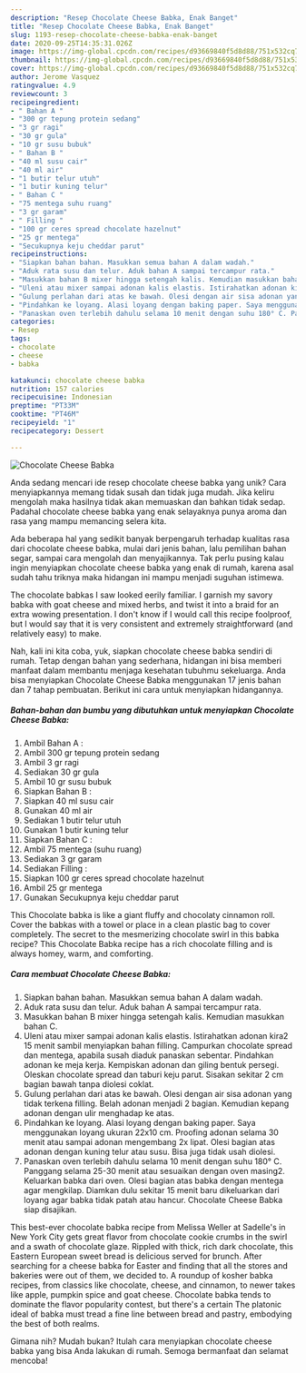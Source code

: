 ```yaml
---
description: "Resep Chocolate Cheese Babka, Enak Banget"
title: "Resep Chocolate Cheese Babka, Enak Banget"
slug: 1193-resep-chocolate-cheese-babka-enak-banget
date: 2020-09-25T14:35:31.026Z
image: https://img-global.cpcdn.com/recipes/d93669840f5d8d88/751x532cq70/chocolate-cheese-babka-foto-resep-utama.jpg
thumbnail: https://img-global.cpcdn.com/recipes/d93669840f5d8d88/751x532cq70/chocolate-cheese-babka-foto-resep-utama.jpg
cover: https://img-global.cpcdn.com/recipes/d93669840f5d8d88/751x532cq70/chocolate-cheese-babka-foto-resep-utama.jpg
author: Jerome Vasquez
ratingvalue: 4.9
reviewcount: 3
recipeingredient:
- " Bahan A "
- "300 gr tepung protein sedang"
- "3 gr ragi"
- "30 gr gula"
- "10 gr susu bubuk"
- " Bahan B "
- "40 ml susu cair"
- "40 ml air"
- "1 butir telur utuh"
- "1 butir kuning telur"
- " Bahan C "
- "75 mentega suhu ruang"
- "3 gr garam"
- " Filling "
- "100 gr ceres spread chocolate hazelnut"
- "25 gr mentega"
- "Secukupnya keju cheddar parut"
recipeinstructions:
- "Siapkan bahan bahan. Masukkan semua bahan A dalam wadah."
- "Aduk rata susu dan telur. Aduk bahan A sampai tercampur rata."
- "Masukkan bahan B mixer hingga setengah kalis. Kemudian masukkan bahan C."
- "Uleni atau mixer sampai adonan kalis elastis. Istirahatkan adonan kira2 15 menit sambil menyiapkan bahan filling. Campurkan chocolate spread dan mentega, apabila susah diaduk panaskan sebentar. Pindahkan adonan ke meja kerja. Kempiskan adonan dan giling bentuk persegi. Oleskan chocolate spread dan taburi keju parut. Sisakan sekitar 2 cm bagian bawah tanpa diolesi coklat."
- "Gulung perlahan dari atas ke bawah. Olesi dengan air sisa adonan yang tidak terkena filling. Belah adonan menjadi 2 bagian. Kemudian kepang adonan dengan ulir menghadap ke atas."
- "Pindahkan ke loyang. Alasi loyang dengan baking paper. Saya menggunakan loyang ukuran 22x10 cm. Proofing adonan selama 30 menit atau sampai adonan mengembang 2x lipat. Olesi bagian atas adonan dengan kuning telur atau susu. Bisa juga tidak usah diolesi."
- "Panaskan oven terlebih dahulu selama 10 menit dengan suhu 180° C. Panggang selama 25-30 menit atau sesuaikan dengan oven masing2. Keluarkan babka dari oven. Olesi bagian atas babka dengan mentega agar mengkilap. Diamkan dulu sekitar 15 menit baru dikeluarkan dari loyang agar babka tidak patah atau hancur. Chocolate Cheese Babka siap disajikan."
categories:
- Resep
tags:
- chocolate
- cheese
- babka

katakunci: chocolate cheese babka 
nutrition: 157 calories
recipecuisine: Indonesian
preptime: "PT33M"
cooktime: "PT46M"
recipeyield: "1"
recipecategory: Dessert

---
```



![Chocolate Cheese Babka](https://img-global.cpcdn.com/recipes/d93669840f5d8d88/751x532cq70/chocolate-cheese-babka-foto-resep-utama.jpg)

Anda sedang mencari ide resep chocolate cheese babka yang unik? Cara menyiapkannya memang tidak susah dan tidak juga mudah. Jika keliru mengolah maka hasilnya tidak akan memuaskan dan bahkan tidak sedap. Padahal chocolate cheese babka yang enak selayaknya punya aroma dan rasa yang mampu memancing selera kita.

Ada beberapa hal yang sedikit banyak berpengaruh terhadap kualitas rasa dari chocolate cheese babka, mulai dari jenis bahan, lalu pemilihan bahan segar, sampai cara mengolah dan menyajikannya. Tak perlu pusing kalau ingin menyiapkan chocolate cheese babka yang enak di rumah, karena asal sudah tahu triknya maka hidangan ini mampu menjadi suguhan istimewa.

The chocolate babkas I saw looked eerily familiar. I garnish my savory babka with goat cheese and mixed herbs, and twist it into a braid for an extra wowing presentation. I don&#39;t know if I would call this recipe foolproof, but I would say that it is very consistent and extremely straightforward (and relatively easy) to make.


Nah, kali ini kita coba, yuk, siapkan chocolate cheese babka sendiri di rumah. Tetap dengan bahan yang sederhana, hidangan ini bisa memberi manfaat dalam membantu menjaga kesehatan tubuhmu sekeluarga. Anda bisa menyiapkan Chocolate Cheese Babka menggunakan 17 jenis bahan dan 7 tahap pembuatan. Berikut ini cara untuk menyiapkan hidangannya.

<!--inarticleads1-->

##### Bahan-bahan dan bumbu yang dibutuhkan untuk menyiapkan Chocolate Cheese Babka:

1. Ambil  Bahan A :
1. Ambil 300 gr tepung protein sedang
1. Ambil 3 gr ragi
1. Sediakan 30 gr gula
1. Ambil 10 gr susu bubuk
1. Siapkan  Bahan B :
1. Siapkan 40 ml susu cair
1. Gunakan 40 ml air
1. Sediakan 1 butir telur utuh
1. Gunakan 1 butir kuning telur
1. Siapkan  Bahan C :
1. Ambil 75 mentega (suhu ruang)
1. Sediakan 3 gr garam
1. Sediakan  Filling :
1. Siapkan 100 gr ceres spread chocolate hazelnut
1. Ambil 25 gr mentega
1. Gunakan Secukupnya keju cheddar parut


This Chocolate babka is like a giant fluffy and chocolaty cinnamon roll. Cover the babkas with a towel or place in a clean plastic bag to cover completely. The secret to the mesmerizing chocolate swirl in this babka recipe? This Chocolate Babka recipe has a rich chocolate filling and is always homey, warm, and comforting. 

<!--inarticleads2-->

##### Cara membuat Chocolate Cheese Babka:

1. Siapkan bahan bahan. Masukkan semua bahan A dalam wadah.
1. Aduk rata susu dan telur. Aduk bahan A sampai tercampur rata.
1. Masukkan bahan B mixer hingga setengah kalis. Kemudian masukkan bahan C.
1. Uleni atau mixer sampai adonan kalis elastis. Istirahatkan adonan kira2 15 menit sambil menyiapkan bahan filling. Campurkan chocolate spread dan mentega, apabila susah diaduk panaskan sebentar. Pindahkan adonan ke meja kerja. Kempiskan adonan dan giling bentuk persegi. Oleskan chocolate spread dan taburi keju parut. Sisakan sekitar 2 cm bagian bawah tanpa diolesi coklat.
1. Gulung perlahan dari atas ke bawah. Olesi dengan air sisa adonan yang tidak terkena filling. Belah adonan menjadi 2 bagian. Kemudian kepang adonan dengan ulir menghadap ke atas.
1. Pindahkan ke loyang. Alasi loyang dengan baking paper. Saya menggunakan loyang ukuran 22x10 cm. Proofing adonan selama 30 menit atau sampai adonan mengembang 2x lipat. Olesi bagian atas adonan dengan kuning telur atau susu. Bisa juga tidak usah diolesi.
1. Panaskan oven terlebih dahulu selama 10 menit dengan suhu 180° C. Panggang selama 25-30 menit atau sesuaikan dengan oven masing2. Keluarkan babka dari oven. Olesi bagian atas babka dengan mentega agar mengkilap. Diamkan dulu sekitar 15 menit baru dikeluarkan dari loyang agar babka tidak patah atau hancur. Chocolate Cheese Babka siap disajikan.


This best-ever chocolate babka recipe from Melissa Weller at Sadelle&#39;s in New York City gets great flavor from chocolate cookie crumbs in the swirl and a swath of chocolate glaze. Rippled with thick, rich dark chocolate, this Eastern European sweet bread is delicious served for brunch. After searching for a cheese babka for Easter and finding that all the stores and bakeries were out of them, we decided to. A roundup of kosher babka recipes, from classics like chocolate, cheese, and cinnamon, to newer takes like apple, pumpkin spice and goat cheese. Chocolate babka tends to dominate the flavor popularity contest, but there&#39;s a certain The platonic ideal of babka must tread a fine line between bread and pastry, embodying the best of both realms. 

Gimana nih? Mudah bukan? Itulah cara menyiapkan chocolate cheese babka yang bisa Anda lakukan di rumah. Semoga bermanfaat dan selamat mencoba!
